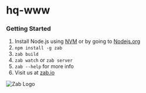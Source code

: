 # hq-www

### Getting Started
1. Install Node.js using [NVM](https://github.com/creationix/nvm) or by going to [Nodejs.org](https://nodejs.org)
2. ```npm install -g zab```
3. ```zab build```
4. ```zab watch``` or ```zab server```
5. ```zab --help``` for more info
6. Visit us at [zab.io](https://zab.io)

![Zab Logo](https://cdn.zab.io/logo/logo-150.png)
